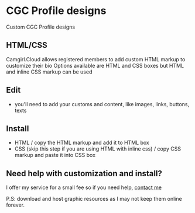 # CGC Profile designs
Custom CGC Profile designs

## HTML/CSS 
Camgirl.Cloud allows registered members to add custom HTML markup to customize their bio
Options available are HTML and CSS boxes but HTML and inline CSS markup can be used

## Edit
- you'll need to add your customs and content, like images, links, buttons, texts

## Install
- HTML / copy the HTML markup and add it to HTML box
- CSS (skip this step if you are using HTML with inline css) / copy CSS markup and paste it into CSS box

## Need help with customization and install?
I offer my service for a small fee so if you need help, [contact me](https://kpadesigns.blogspot.com/)

P.S: download and host graphic resources as I may not keep them online forever.

